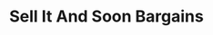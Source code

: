 ---
title: "Sell It And Soon Bargains"
url: /gillingham/sell-it-and-soon-bargains/
shop: Kramladen
---